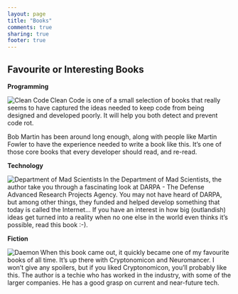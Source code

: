 ```yaml
---
layout: page
title: "Books"
comments: true
sharing: true
footer: true
---
```

<h2>Favourite or Interesting Books</h2>

<p><strong>Programming</strong></p>

<p><a href="http://www.amazon.ca/Clean-Code-Handbook-Software-Craftsmanship/dp/0132350882/ref=sr_1_1?ie=UTF8&amp;s=books&amp;qid=1283557358&amp;sr=8-1" title="Clean Code" target="_blank"><img align="left" alt="Clean Code" src="http://media.tumblr.com/tumblr_l86znhVlP81qd3y5s.jpg"/></a>Clean Code is one of a small selection of books that really seems to have captured the ideas needed to keep code from being designed and developed poorly. It will help you both detect and prevent code rot.</p>

<p>Bob Martin has been around long enough, along with people like Martin Fowler to have the experience needed to write a book like this. It’s one of those core books that every developer should read, and re-read.</p>


<p><strong>Technology</strong></p>

<p><a href="http://www.amazon.ca/Department-Mad-Scientists-Michael-Belfiore/dp/0061577936/ref=sr_1_1?ie=UTF8&amp;s=books&amp;qid=1267302226&amp;sr=8-1" title="Department of Mad Scientists" target="_blank"><img align="left" alt="Department of Mad Scientists" src="http://1.bp.blogspot.com/_VMw1X5FSof0/S4mA0gajQ2I/AAAAAAAAAJE/X0R8NZnxyuE/s320/MadScientists.jpg"/></a></p>

<p>In the Department of Mad Scientists, the author take you through a fascinating look at DARPA - The Defense Advanced Research Projects Agency. You may not have heard of DARPA, but among other things, they funded and helped develop something that today is called the Internet… If you have an interest in how big (outlandish) ideas get turned into a reality when no one else in the world even thinks it’s possible, read this book :-).</p>


<p><strong>Fiction</strong></p>

<p><a href="http://www.amazon.ca/Daemon-Daniel-Suarez/dp/0451228731/ref=sr_1_1?ie=UTF8&amp;s=books&amp;qid=1283557602&amp;sr=1-1" title="Daemon" target="_blank"><img align="left" alt="Daemon" src="http://media.tumblr.com/tumblr_l870fhJOTs1qd3y5s.jpg"/></a></p>

<p>When this book came out, it quickly became one of my favourite books of all time. It’s up there with Cryptonomicon and Neuromancer. I won’t give any spoilers, but if you liked Cryptonomicon, you’ll probably like this. The author is a techie who has worked in the industry, with some of the larger companies. He has a good grasp on current and near-future tech.</p>


